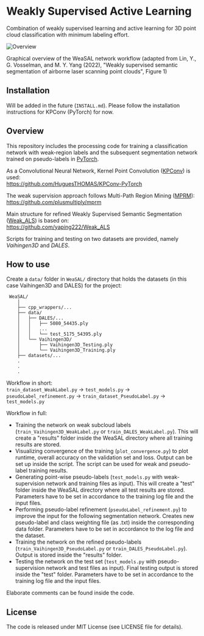 # Weakly Supervised Active Learning
Combination of weakly supervised learning and active learning for 3D point cloud classification with minimum labeling effort.

![Overview](https://user-images.githubusercontent.com/51992212/190665704-7aa8752e-6d4f-4e0a-9475-15954c883007.png)

Graphical overview of the WeaSAL network workflow (adapted from Lin, Y., G. Vosselman, and M. Y. Yang (2022), "Weakly supervised semantic segmentation of airborne laser scanning point clouds", Figure 1)


## Installation
Will be added in the future (`INSTALL.md`). Please follow the installation instructions for KPConv (PyTorch) for now.


## Overview
This repository includes the processing code for training a classification network with weak-region labels and the subsequent segmentation network trained on pseudo-labels in [PyTorch](https://pytorch.org/).

As a Convolutional Neural Network, Kernel Point Convolution ([KPConv](https://arxiv.org/abs/1904.08889)) is used:<br/>
https://github.com/HuguesTHOMAS/KPConv-PyTorch

The weak supervision approach follows Multi-Path Region Mining ([MPRM](https://arxiv.org/abs/2003.13035)):<br/>
https://github.com/plusmultiply/mprm

Main structure for refined Weakly Supervised Semantic Segmentation ([Weak_ALS](https://www.sciencedirect.com/science/article/pii/S0924271622000661)) is based on:<br/>
https://github.com/yaping222/Weak_ALS

Scripts for training and testing on two datasets are provided, namely *Vaihingen3D* and *DALES*.


## How to use
Create a ```data/``` folder in ```WeaSAL/``` directory that holds the datasets (in this case Vaihingen3D and DALES) for the project:
```
 WeaSAL/
    │
    ├── cpp_wrappers/...  
    ├── data/
    │   ├── DALES/...
    │   │   ├── 5080_54435.ply  
    │   │   ...  
    │   │   └── test_5175_54395.ply
    │   └── Vaihingen3D/
    │       ├── Vaihingen3D_Testing.ply 
    │       └── Vaihingen3D_Training.ply
    ├── datasets/...  
    .
    .
    .
```
Workflow in short:<br/>
`train_dataset_WeakLabel.py` &rarr; `test_models.py` &rarr; `pseudoLabel_refinement.py` &rarr; `train_dataset_PseudoLabel.py` &rarr; `test_models.py`

Workflow in full:
- Training the network on weak subcloud labels (```train_Vaihingen3D_WeakLabel.py``` or ```train_DALES_WeakLabel.py```). This will create a "results" folder inside the WeaSAL directory where all training results are stored. 
- Visualizing convergence of the training (```plot_convergence.py```) to plot runtime, overall accuracy on the validation set and loss. Output can be set up inside the script. The script can be used for weak and pseudo-label training results.
- Generating point-wise pseudo-labels (```test_models.py``` with weak-supervision network and training files as input). This will create a "test" folder inside the WeaSAL directory where all test results are stored. Parameters have to be set in accordance to the training log file and the input files.
- Performing pseudo-label refinement (```pseudoLabel_refinement.py```) to improve the input for the following segmentation network. Creates new pseudo-label and class weighting file (as .txt) inside the corresponding data folder. Parameters have to be set in accordance to the log file and the dataset.
- Training the network on the refined pseudo-labels (```train_Vaihingen3D_PseudoLabel.py``` or ```train_DALES_PseudoLabel.py```). Output is stored inside the "results" folder. 
- Testing the network on the test set (```test_models.py``` with pseudo-supervision network and test files as input). Final testing output is stored inside the "test" folder. Parameters have to be set in accordance to the training log file and the input files.

Elaborate comments can be found inside the code.


## License
The code is released under MIT License (see LICENSE file for details).
